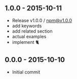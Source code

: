 

## 1.0.0 - 2015-10-11
- Release v1.0.0 / npm@v1.0.0
- add keywords
- add related section
- actual examples
- implement :cat2:

## 0.0.0 - 2015-10-10
- Initial commit